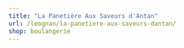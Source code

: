 ```yaml
---
title: "La Panetière Aux Saveurs d'Antan"
url: /leognan/la-panetiere-aux-saveurs-dantan/
shop: boulangerie
---
```

